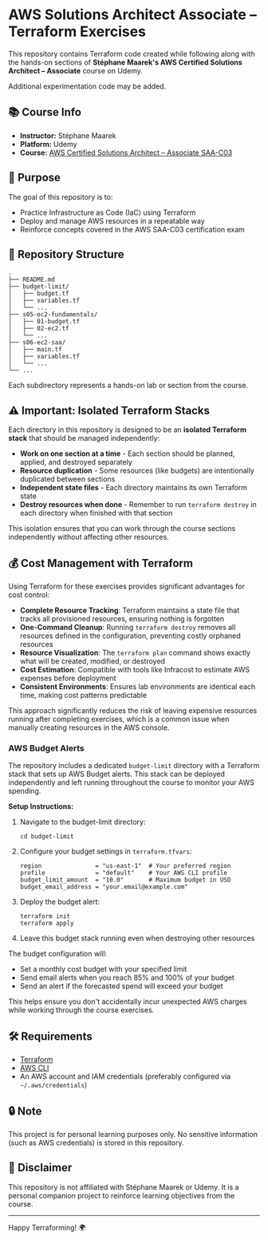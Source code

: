 # AWS Solutions Architect Associate – Terraform Exercises

This repository contains Terraform code created while following along with the hands-on sections of **Stéphane Maarek's AWS Certified Solutions Architect – Associate** course on Udemy.

Additional experimentation code may be added.

## 📚 Course Info

- **Instructor:** Stéphane Maarek
- **Platform:** Udemy
- **Course:** [AWS Certified Solutions Architect – Associate SAA-C03](https://www.udemy.com/course/aws-certified-solutions-architect-associate-saa-c03/)

## 🚀 Purpose

The goal of this repository is to:

- Practice Infrastructure as Code (IaC) using Terraform
- Deploy and manage AWS resources in a repeatable way
- Reinforce concepts covered in the AWS SAA-C03 certification exam

## 📁 Repository Structure

```
.
├── README.md
├── budget-limit/
│   ├── budget.tf
│   ├── variables.tf
│   └── ...
├── s05-ec2-fundamentals/
│   ├── 01-budget.tf
│   ├── 02-ec2.tf
│   └── ...
├── s06-ec2-saa/
│   ├── main.tf
│   ├── variables.tf
│   └── ...
└── ...
```

Each subdirectory represents a hands-on lab or section from the course.

## ⚠️ Important: Isolated Terraform Stacks

Each directory in this repository is designed to be an **isolated Terraform stack** that should be managed independently:

- **Work on one section at a time** - Each section should be planned, applied, and destroyed separately
- **Resource duplication** - Some resources (like budgets) are intentionally duplicated between sections
- **Independent state files** - Each directory maintains its own Terraform state
- **Destroy resources when done** - Remember to run `terraform destroy` in each directory when finished with that section

This isolation ensures that you can work through the course sections independently without affecting other resources.

## 💰 Cost Management with Terraform

Using Terraform for these exercises provides significant advantages for cost control:

- **Complete Resource Tracking**: Terraform maintains a state file that tracks all provisioned resources, ensuring nothing is forgotten
- **One-Command Cleanup**: Running `terraform destroy` removes all resources defined in the configuration, preventing costly orphaned resources
- **Resource Visualization**: The `terraform plan` command shows exactly what will be created, modified, or destroyed
- **Cost Estimation**: Compatible with tools like Infracost to estimate AWS expenses before deployment
- **Consistent Environments**: Ensures lab environments are identical each time, making cost patterns predictable

This approach significantly reduces the risk of leaving expensive resources running after completing exercises, which is a common issue when manually creating resources in the AWS console.

### AWS Budget Alerts

The repository includes a dedicated `budget-limit` directory with a Terraform stack that sets up AWS Budget alerts. This stack can be deployed independently and left running throughout the course to monitor your AWS spending.

**Setup Instructions:**

1. Navigate to the budget-limit directory:
   ```
   cd budget-limit
   ```

2. Configure your budget settings in `terraform.tfvars`:
   ```
   region               = "us-east-1"  # Your preferred region
   profile              = "default"    # Your AWS CLI profile
   budget_limit_amount  = "10.0"       # Maximum budget in USD
   budget_email_address = "your.email@example.com"
   ```

3. Deploy the budget alert:
   ```
   terraform init
   terraform apply
   ```

4. Leave this budget stack running even when destroying other resources

The budget configuration will:
- Set a monthly cost budget with your specified limit
- Send email alerts when you reach 85% and 100% of your budget
- Send an alert if the forecasted spend will exceed your budget

This helps ensure you don't accidentally incur unexpected AWS charges while working through the course exercises.


## 🛠️ Requirements

- [Terraform](https://developer.hashicorp.com/terraform/downloads)
- [AWS CLI](https://docs.aws.amazon.com/cli/latest/userguide/install-cliv2.html)
- An AWS account and IAM credentials (preferably configured via `~/.aws/credentials`)

## 🔒 Note

This project is for personal learning purposes only. No sensitive information (such as AWS credentials) is stored in this repository.

## 📌 Disclaimer

This repository is not affiliated with Stéphane Maarek or Udemy. It is a personal companion project to reinforce learning objectives from the course.

---

Happy Terraforming! 🌍
